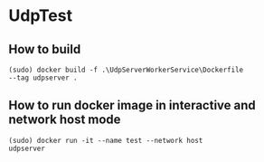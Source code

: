 # UdpTest


## How to build 

  <code>(sudo) docker build -f .\UdpServerWorkerService\Dockerfile --tag  udpserver .</code>
  
## How to run docker image in interactive and network host mode
  <code>(sudo) docker run -it --name test --network host  udpserver</code>
